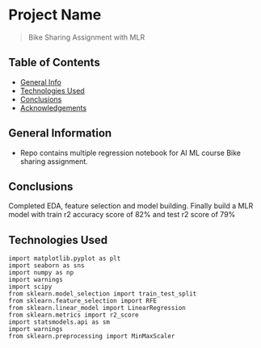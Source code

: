 # Project Name
> Bike Sharing Assignment with MLR


## Table of Contents
* [General Info](#general-information)
* [Technologies Used](#technologies-used)
* [Conclusions](#conclusions)
* [Acknowledgements](#acknowledgements)

<!-- You can include any other section that is pertinent to your problem -->

## General Information
- Repo contains multiple regression notebook for AI ML course Bike sharing assignment.

<!-- You don't have to answer all the questions - just the ones relevant to your project. -->

## Conclusions
Completed EDA, feature selection and model building. Finally build a MLR model with train r2 accuracy score of 82% and test r2 score of 79%

<!-- You don't have to answer all the questions - just the ones relevant to your project. -->


## Technologies Used
```import pandas as pd
import matplotlib.pyplot as plt
import seaborn as sns
import numpy as np
import warnings
import scipy
from sklearn.model_selection import train_test_split
from sklearn.feature_selection import RFE
from sklearn.linear_model import LinearRegression
from sklearn.metrics import r2_score
import statsmodels.api as sm
import warnings
from sklearn.preprocessing import MinMaxScaler
```
